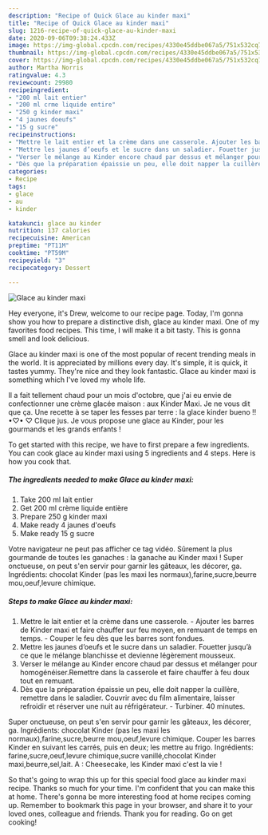 ```yaml
---
description: "Recipe of Quick Glace au kinder maxi"
title: "Recipe of Quick Glace au kinder maxi"
slug: 1216-recipe-of-quick-glace-au-kinder-maxi
date: 2020-09-06T09:38:24.433Z
image: https://img-global.cpcdn.com/recipes/4330e45ddbe067a5/751x532cq70/glace-au-kinder-maxi-photo-principale-de-la-recette.jpg
thumbnail: https://img-global.cpcdn.com/recipes/4330e45ddbe067a5/751x532cq70/glace-au-kinder-maxi-photo-principale-de-la-recette.jpg
cover: https://img-global.cpcdn.com/recipes/4330e45ddbe067a5/751x532cq70/glace-au-kinder-maxi-photo-principale-de-la-recette.jpg
author: Martha Norris
ratingvalue: 4.3
reviewcount: 29980
recipeingredient:
- "200 ml lait entier"
- "200 ml crme liquide entire"
- "250 g kinder maxi"
- "4 jaunes doeufs"
- "15 g sucre"
recipeinstructions:
- "Mettre le lait entier et la crème dans une casserole. Ajouter les barres de Kinder maxi et faire chauffer sur feu moyen, en remuant de temps en temps. Couper le feu dès que les barres sont fondues."
- "Mettre les jaunes d’oeufs et le sucre dans un saladier. Fouetter jusqu’à ce que le mélange blanchisse et devienne légèrement mousseux."
- "Verser le mélange au Kinder encore chaud par dessus et mélanger pour homogénéiser.Remettre dans la casserole et faire chauffer à feu doux tout en remuant."
- "Dès que la préparation épaissie un peu, elle doit napper la cuillère, remettre dans le saladier. Couvrir avec du film alimentaire, laisser refroidir et réserver une nuit au réfrigérateur. Turbiner. 40 minutes."
categories:
- Recipe
tags:
- glace
- au
- kinder

katakunci: glace au kinder 
nutrition: 137 calories
recipecuisine: American
preptime: "PT11M"
cooktime: "PT59M"
recipeyield: "3"
recipecategory: Dessert

---
```



![Glace au kinder maxi](https://img-global.cpcdn.com/recipes/4330e45ddbe067a5/751x532cq70/glace-au-kinder-maxi-photo-principale-de-la-recette.jpg)

Hey everyone, it's Drew, welcome to our recipe page. Today, I'm gonna show you how to prepare a distinctive dish, glace au kinder maxi. One of my favorites food recipes. This time, I will make it a bit tasty. This is gonna smell and look delicious.

Glace au kinder maxi is one of the most popular of recent trending meals in the world. It is appreciated by millions every day. It's simple, it is quick, it tastes yummy. They're nice and they look fantastic. Glace au kinder maxi is something which I've loved my whole life.

Il a fait tellement chaud pour un mois d&#39;octobre, que j&#39;ai eu envie de confectionner une crème glacée maison : aux Kinder Maxi. Je ne vous dit que ça. Une recette à se taper les fesses par terre : la glace kinder bueno !! •♡• ♡ Clique jus. Je vous propose une glace au Kinder, pour les gourmands et les grands enfants !


To get started with this recipe, we have to first prepare a few ingredients. You can cook glace au kinder maxi using 5 ingredients and 4 steps. Here is how you cook that.

<!--inarticleads1-->

##### The ingredients needed to make Glace au kinder maxi:

1. Take 200 ml lait entier
1. Get 200 ml crème liquide entière
1. Prepare 250 g kinder maxi
1. Make ready 4 jaunes d&#39;oeufs
1. Make ready 15 g sucre


Votre navigateur ne peut pas afficher ce tag vidéo. Sûrement la plus gourmande de toutes les ganaches : la ganache au Kinder maxi ! Super onctueuse, on peut s&#39;en servir pour garnir les gâteaux, les décorer, ga. Ingrédients: chocolat Kinder (pas les maxi les normaux),farine,sucre,beurre mou,oeuf,levure chimique. 

<!--inarticleads2-->

##### Steps to make Glace au kinder maxi:

1. Mettre le lait entier et la crème dans une casserole. - Ajouter les barres de Kinder maxi et faire chauffer sur feu moyen, en remuant de temps en temps. - Couper le feu dès que les barres sont fondues.
1. Mettre les jaunes d’oeufs et le sucre dans un saladier. Fouetter jusqu’à ce que le mélange blanchisse et devienne légèrement mousseux.
1. Verser le mélange au Kinder encore chaud par dessus et mélanger pour homogénéiser.Remettre dans la casserole et faire chauffer à feu doux tout en remuant.
1. Dès que la préparation épaissie un peu, elle doit napper la cuillère, remettre dans le saladier. Couvrir avec du film alimentaire, laisser refroidir et réserver une nuit au réfrigérateur. - Turbiner. 40 minutes.


Super onctueuse, on peut s&#39;en servir pour garnir les gâteaux, les décorer, ga. Ingrédients: chocolat Kinder (pas les maxi les normaux),farine,sucre,beurre mou,oeuf,levure chimique. Couper les barres Kinder en suivant les carrés, puis en deux; les mettre au frigo. Ingrédients: farine,sucre,oeuf,levure chimique,sucre vanillé,chocolat Kinder maxi,beurre,sel,lait. A : Cheesecake, les Kinder maxi c&#39;est la vie ! 

So that's going to wrap this up for this special food glace au kinder maxi recipe. Thanks so much for your time. I'm confident that you can make this at home. There's gonna be more interesting food at home recipes coming up. Remember to bookmark this page in your browser, and share it to your loved ones, colleague and friends. Thank you for reading. Go on get cooking!
